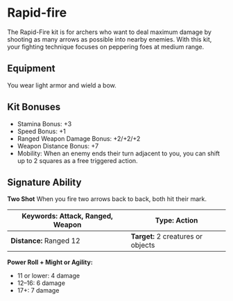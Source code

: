 # Rapid-fire

The Rapid-Fire kit is for archers who want to deal maximum damage by shooting as many arrows as possible into nearby enemies. With this kit, your fighting technique focuses on peppering foes at medium range.

## Equipment

You wear light armor and wield a bow.

## Kit Bonuses

-   Stamina Bonus: +3
-   Speed Bonus: +1
-   Ranged Weapon Damage Bonus: +2/+2/+2
-   Weapon Distance Bonus: +7
-   Mobility: When an enemy ends their turn adjacent to you, you can shift up to 2 squares as a free triggered action.

## Signature Ability

**Two Shot** When you fire two arrows back to back, both hit their mark.

| **Keywords:** Attack, Ranged, Weapon | **Type:** Action |
| ---------------------------------------- | -------------------------------- |
| **Distance:** Ranged 12 | **Target:** 2 creatures or objects |








**Power Roll + Might or Agility:**

-   11 or lower: 4 damage
-   12–16: 6 damage
-   17+: 7 damage
